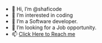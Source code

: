 - 👋 Hi, I’m @shaficode
- 👀 I’m interested in coding
- 🌱 I’m a Software developer.
- 💞️ I’m looking for a Job opportunity.
- 📫 [Click Here to Reach me](https://shaficode.github.io/resume1/)

<!---
shaficode/shaficode is a ✨ special ✨ repository because its `README.md` (this file) appears on your GitHub profile.
You can click the Preview link to take a look at your changes.
--->

